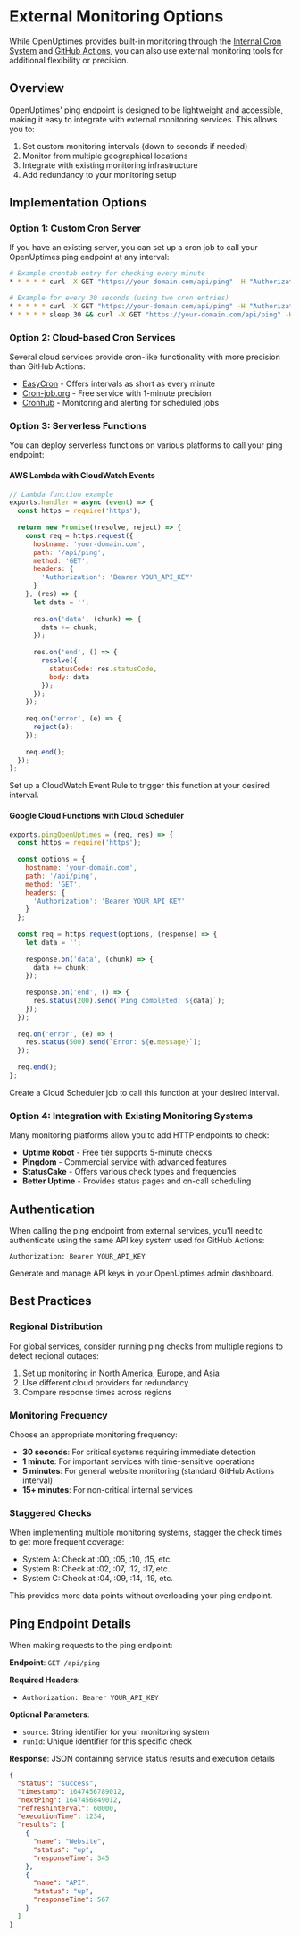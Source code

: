 # External Monitoring Options

While OpenUptimes provides built-in monitoring through the [Internal Cron System](cron-system.md) and [GitHub Actions](github-actions.md), you can also use external monitoring tools for additional flexibility or precision.

## Overview

OpenUptimes' ping endpoint is designed to be lightweight and accessible, making it easy to integrate with external monitoring services. This allows you to:

1. Set custom monitoring intervals (down to seconds if needed)
2. Monitor from multiple geographical locations
3. Integrate with existing monitoring infrastructure
4. Add redundancy to your monitoring setup

## Implementation Options

### Option 1: Custom Cron Server

If you have an existing server, you can set up a cron job to call your OpenUptimes ping endpoint at any interval:

```bash
# Example crontab entry for checking every minute
* * * * * curl -X GET "https://your-domain.com/api/ping" -H "Authorization: Bearer YOUR_API_KEY"

# Example for every 30 seconds (using two cron entries)
* * * * * curl -X GET "https://your-domain.com/api/ping" -H "Authorization: Bearer YOUR_API_KEY"
* * * * * sleep 30 && curl -X GET "https://your-domain.com/api/ping" -H "Authorization: Bearer YOUR_API_KEY"
```

### Option 2: Cloud-based Cron Services

Several cloud services provide cron-like functionality with more precision than GitHub Actions:

- [EasyCron](https://www.easycron.com/) - Offers intervals as short as every minute
- [Cron-job.org](https://cron-job.org/) - Free service with 1-minute precision
- [Cronhub](https://cronhub.io/) - Monitoring and alerting for scheduled jobs

### Option 3: Serverless Functions

You can deploy serverless functions on various platforms to call your ping endpoint:

#### AWS Lambda with CloudWatch Events

```javascript
// Lambda function example
exports.handler = async (event) => {
  const https = require('https');
  
  return new Promise((resolve, reject) => {
    const req = https.request({
      hostname: 'your-domain.com',
      path: '/api/ping',
      method: 'GET',
      headers: {
        'Authorization': 'Bearer YOUR_API_KEY'
      }
    }, (res) => {
      let data = '';
      
      res.on('data', (chunk) => {
        data += chunk;
      });
      
      res.on('end', () => {
        resolve({
          statusCode: res.statusCode,
          body: data
        });
      });
    });
    
    req.on('error', (e) => {
      reject(e);
    });
    
    req.end();
  });
};
```

Set up a CloudWatch Event Rule to trigger this function at your desired interval.

#### Google Cloud Functions with Cloud Scheduler

```javascript
exports.pingOpenUptimes = (req, res) => {
  const https = require('https');
  
  const options = {
    hostname: 'your-domain.com',
    path: '/api/ping',
    method: 'GET',
    headers: {
      'Authorization': 'Bearer YOUR_API_KEY'
    }
  };
  
  const req = https.request(options, (response) => {
    let data = '';
    
    response.on('data', (chunk) => {
      data += chunk;
    });
    
    response.on('end', () => {
      res.status(200).send(`Ping completed: ${data}`);
    });
  });
  
  req.on('error', (e) => {
    res.status(500).send(`Error: ${e.message}`);
  });
  
  req.end();
};
```

Create a Cloud Scheduler job to call this function at your desired interval.

### Option 4: Integration with Existing Monitoring Systems

Many monitoring platforms allow you to add HTTP endpoints to check:

- **Uptime Robot** - Free tier supports 5-minute checks
- **Pingdom** - Commercial service with advanced features
- **StatusCake** - Offers various check types and frequencies
- **Better Uptime** - Provides status pages and on-call scheduling

## Authentication

When calling the ping endpoint from external services, you'll need to authenticate using the same API key system used for GitHub Actions:

```
Authorization: Bearer YOUR_API_KEY
```

Generate and manage API keys in your OpenUptimes admin dashboard.

## Best Practices

### Regional Distribution

For global services, consider running ping checks from multiple regions to detect regional outages:

1. Set up monitoring in North America, Europe, and Asia
2. Use different cloud providers for redundancy
3. Compare response times across regions

### Monitoring Frequency

Choose an appropriate monitoring frequency:

- **30 seconds**: For critical systems requiring immediate detection
- **1 minute**: For important services with time-sensitive operations
- **5 minutes**: For general website monitoring (standard GitHub Actions interval)
- **15+ minutes**: For non-critical internal services

### Staggered Checks

When implementing multiple monitoring systems, stagger the check times to get more frequent coverage:

- System A: Check at :00, :05, :10, :15, etc.
- System B: Check at :02, :07, :12, :17, etc.
- System C: Check at :04, :09, :14, :19, etc.

This provides more data points without overloading your ping endpoint.

## Ping Endpoint Details

When making requests to the ping endpoint:

**Endpoint**: `GET /api/ping`

**Required Headers**:
- `Authorization: Bearer YOUR_API_KEY`

**Optional Parameters**:
- `source`: String identifier for your monitoring system
- `runId`: Unique identifier for this specific check

**Response**: JSON containing service status results and execution details

```json
{
  "status": "success",
  "timestamp": 1647456789012,
  "nextPing": 1647456849012,
  "refreshInterval": 60000,
  "executionTime": 1234,
  "results": [
    {
      "name": "Website",
      "status": "up",
      "responseTime": 345
    },
    {
      "name": "API",
      "status": "up",
      "responseTime": 567
    }
  ]
}
``` 